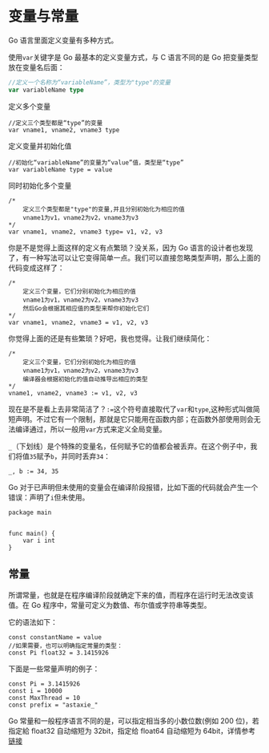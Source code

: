 # 变量与常量

Go 语言里面定义变量有多种方式。

使用`var`关键字是 Go 最基本的定义变量方式，与 C 语言不同的是 Go 把变量类型放在变量名后面：

```go
//定义一个名称为“variableName”，类型为"type"的变量
var variableName type
```

定义多个变量

```
//定义三个类型都是“type”的变量
var vname1, vname2, vname3 type
```

定义变量并初始化值

```
//初始化“variableName”的变量为“value”值，类型是“type”
var variableName type = value
```

同时初始化多个变量

```
/*
    定义三个类型都是"type"的变量,并且分别初始化为相应的值
    vname1为v1，vname2为v2，vname3为v3
*/
var vname1, vname2, vname3 type= v1, v2, v3
```

你是不是觉得上面这样的定义有点繁琐？没关系，因为 Go 语言的设计者也发现了，有一种写法可以让它变得简单一点。我们可以直接忽略类型声明，那么上面的代码变成这样了：

```
/*
    定义三个变量，它们分别初始化为相应的值
    vname1为v1，vname2为v2，vname3为v3
    然后Go会根据其相应值的类型来帮你初始化它们
*/
var vname1, vname2, vname3 = v1, v2, v3
```

你觉得上面的还是有些繁琐？好吧，我也觉得。让我们继续简化：

```
/*
    定义三个变量，它们分别初始化为相应的值
    vname1为v1，vname2为v2，vname3为v3
    编译器会根据初始化的值自动推导出相应的类型
*/
vname1, vname2, vname3 := v1, v2, v3
```

现在是不是看上去非常简洁了？`:=`这个符号直接取代了`var`和`type`,这种形式叫做简短声明。不过它有一个限制，那就是它只能用在函数内部；在函数外部使用则会无法编译通过，所以一般用`var`方式来定义全局变量。

`_`（下划线）是个特殊的变量名，任何赋予它的值都会被丢弃。在这个例子中，我们将值`35`赋予`b`，并同时丢弃`34`：

```
_, b := 34, 35
```

Go 对于已声明但未使用的变量会在编译阶段报错，比如下面的代码就会产生一个错误：声明了`i`但未使用。

```
package main


func main() {
    var i int
}
```

## 常量

所谓常量，也就是在程序编译阶段就确定下来的值，而程序在运行时无法改变该值。在 Go 程序中，常量可定义为数值、布尔值或字符串等类型。

它的语法如下：

```
const constantName = value
//如果需要，也可以明确指定常量的类型：
const Pi float32 = 3.1415926
```

下面是一些常量声明的例子：

```
const Pi = 3.1415926
const i = 10000
const MaxThread = 10
const prefix = "astaxie_"
```

Go 常量和一般程序语言不同的是，可以指定相当多的小数位数(例如 200 位)，若指定給 float32 自动缩短为 32bit，指定给 float64 自动缩短为 64bit，详情参考[链接](http://golang.org/ref/spec#Constants)
